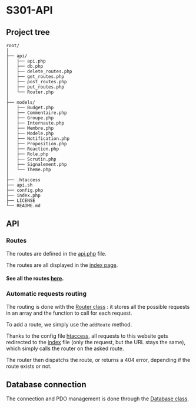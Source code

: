 # S301-API

## Project tree

```
root/
│
├── api/
│   ├── api.php
│   ├── db.php
│   ├── delete_routes.php
│   ├── get_routes.php
│   ├── post_routes.php
│   ├── put_routes.php
│   └── Router.php
│
├── models/
│   ├── Budget.php
│   ├── Commentaire.php
│   ├── Groupe.php
│   ├── Internaute.php
│   ├── Membre.php
│   ├── Modele.php
│   ├── Notification.php
│   ├── Proposition.php
│   ├── Reaction.php
│   ├── Role.php
│   ├── Scrutin.php
│   ├── Signalement.php
│   └── Theme.php
│
├── .htaccess
├── api.sh
├── config.php
├── index.php
├── LICENSE
└── README.md
```

## API

### Routes

The routes are defined in the [api.php](./api/api.php) file.

The routes are all displayed in the [index page](https://projets.iut-orsay.fr/prj-mmorich/S301-API).

#### See all the routes [here](./ROUTES.md).

### Automatic requests routing

The routing is done with the [Router class](./api/Router.php) : it stores all the possible requests in an array and the function to call for each request.

To add a route, we simply use the `addRoute` method.

Thanks to the config file [htaccess](./.htaccess), all requests to this website gets redirected to the [index](index.php) file (only the request, but the URL stays the same), which simply calls the router on the asked route.

The router then dispatchs the route, or returns a 404 error, depending if the route exists or not.


## Database connection

The connection and PDO management is done through the [Database class](./api/db.php).
